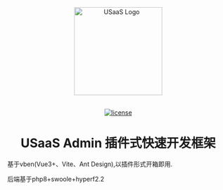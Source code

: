 <div align="center"> <a href="https://github.com/uu-paotui/usaas-admin-frontend"> <img alt="USaaS Logo" width="200" height="200" src=""> </a> <br> <br>

[![license](https://img.shields.io/github/license/anncwb/vue-vben-admin.svg)](LICENSE)

<h1>USaaS Admin 插件式快速开发框架</h1>
</div>

基于vben(Vue3+、Vite、Ant Design),以插件形式开箱即用.

后端基于php8+swoole+hyperf2.2
